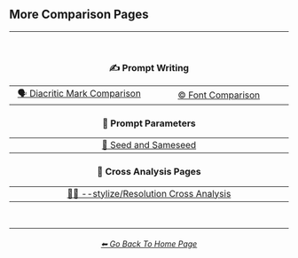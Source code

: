 <h2>More Comparison Pages</h2>

<hr><!--------------->

<br>

<div align="center">

<h3>✍ Prompt Writing</h3>
<table>
  <tr align="center" valign="middle">
    <td width=384>
      <a href="https://github.com/willwulfken/MidJourney-Styles-and-Keywords-Reference-Light/blob/text-gui/Pages/MJ_V3/Comparison_Pages/Prompt_Writing/Diacritic_Mark_Comparison.md">🗣 Diacritic Mark Comparison</a>
    </td>
    <td width=384>
      <a href="https://github.com/willwulfken/MidJourney-Styles-and-Keywords-Reference-Light/blob/text-gui/Pages/MJ_V3/Comparison_Pages/Prompt_Writing/Font_Comparison.md">© Font Comparison</a>
    </td>
  </tr>
</table>


<h3>🧩 Prompt Parameters</h3>
<table>
  <tr align="center" valign="middle">
    <td width=768>
      <a href="https://github.com/willwulfken/MidJourney-Styles-and-Keywords-Reference-Light/blob/text-gui/Pages/Comparison_Pages/Seed_Parameter.md">🌱 Seed and Sameseed</a>
    </td>
  </tr>
</table>

<h3>🔀 Cross Analysis Pages</h3>
<table>
  <tr align="center" valign="middle">
    <td width=768>
      <a href="https://github.com/willwulfken/MidJourney-Styles-and-Keywords-Reference-Light/blob/text-gui/Pages/MJ_V3/Comparison_Pages/Cross_Analysis/Stylize_Resolution_Cross_Analysis.md">🎇📏 --stylize/Resolution Cross Analysis</a>
    </td>
  </tr>
</table>

</div>

<br>

<hr><!--------------->
<div align="center">
<h6><a href="https://github.com/willwulfken/MidJourney-Styles-and-Keywords-Reference-Light/blob/text-gui/README.md">⬅ Go Back To Home Page</a></h6>
</div>